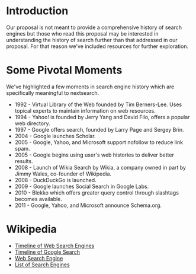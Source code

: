 # Introduction
Our proposal is not meant to provide a comprehensive history of search engines but those who read this proposal may be interested in understanding the history of search further than that addressed in our proposal. For that reason we've included resources for further exploration.

# Some Pivotal Moments
We've highlighted a few moments in search engine history which are specifically meaningful to nextsearch.

- 1992 - Virtual Library of the Web founded by Tim Berners-Lee. Uses topical experts to maintain information on web resources.
- 1994 - Yahoo! is founded by Jerry Yang and David Filo, offers a popular web directory.
- 1997 - Google offers search, founded by Larry Page and Sergey Brin.
- 2004 - Google launches Scholar.
- 2005 - Google, Yahoo, and Microsoft support nofollow to reduce link spam.
- 2005 - Google begins using user's web histories to deliver better results.
- 2008 - Launch of Wikia Search by Wikia, a company owned in part by Jimmy Wales, co-founder of Wikipedia.
- 2008 - DuckDuckGo is launched.
- 2009 - Google launches Social Search in Google Labs.
- 2010 - Blekko which offers greater query control through slashtags becomes available.
- 2011 - Google, Yahoo, and Microsoft announce Schema.org.


# Wikipedia
- [Timeline of Web Search Engines](https://en.wikipedia.org/wiki/Timeline_of_web_search_engines)
- [Timeline of Google Search](https://en.wikipedia.org/wiki/Timeline_of_Google_Search)
- [Web Search Engine](https://en.wikipedia.org/wiki/Web_search_engine)
- [List of Search Engines](https://en.wikipedia.org/wiki/List_of_search_engines)
